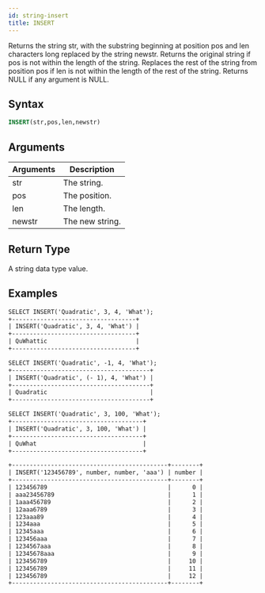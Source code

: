 ```yaml
---
id: string-insert
title: INSERT
---
```


Returns the string str, with the substring beginning at position pos and len characters long replaced by the string newstr. Returns the original string if pos is not within the length of the string. Replaces the rest of the string from position pos if len is not within the length of the rest of the string. Returns NULL if any argument is NULL.

## Syntax

```sql
INSERT(str,pos,len,newstr)
```

## Arguments

| Arguments   | Description |
| ----------- | ----------- |
| str | The string. |
| pos | The position. |
| len | The length. |
| newstr | The new string. |

## Return Type

A string data type value.

## Examples

```txt
SELECT INSERT('Quadratic', 3, 4, 'What');
+-----------------------------------+
| INSERT('Quadratic', 3, 4, 'What') |
+-----------------------------------+
| QuWhattic                         |
+-----------------------------------+

SELECT INSERT('Quadratic', -1, 4, 'What');
+---------------------------------------+
| INSERT('Quadratic', (- 1), 4, 'What') |
+---------------------------------------+
| Quadratic                             |
+---------------------------------------+

SELECT INSERT('Quadratic', 3, 100, 'What');
+-------------------------------------+
| INSERT('Quadratic', 3, 100, 'What') |
+-------------------------------------+
| QuWhat                              |
+-------------------------------------+

+--------------------------------------------+--------+
| INSERT('123456789', number, number, 'aaa') | number |
+--------------------------------------------+--------+
| 123456789                                  |      0 |
| aaa23456789                                |      1 |
| 1aaa456789                                 |      2 |
| 12aaa6789                                  |      3 |
| 123aaa89                                   |      4 |
| 1234aaa                                    |      5 |
| 12345aaa                                   |      6 |
| 123456aaa                                  |      7 |
| 1234567aaa                                 |      8 |
| 12345678aaa                                |      9 |
| 123456789                                  |     10 |
| 123456789                                  |     11 |
| 123456789                                  |     12 |
+--------------------------------------------+--------+
```

